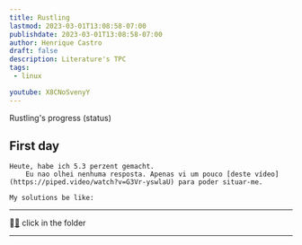 ```yaml
---
title: Rustling
lastmod: 2023-03-01T13:08:58-07:00
publishdate: 2023-03-01T13:08:58-07:00
author: Henrique Castro
draft: false
description: Literature's TPC
tags: 
 - linux

youtube: X8CNoSvenyY
---
```


Rustling's progress (status)
## First day
    Heute, habe ich 5.3 perzent gemacht.
        Eu nao olhei nenhuma resposta. Apenas vi um pouco [deste vídeo](https://piped.video/watch?v=G3Vr-yswlaU) para poder situar-me.
    
    My solutions be like:
--------- 

🤨[📂](https://gist.github.com/SlimTux/194376bd5d46c65ae898dfa935a98530) click in the folder 

----------

